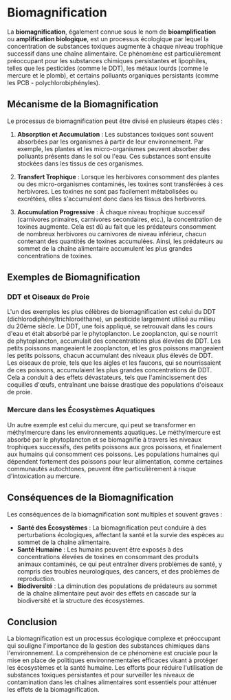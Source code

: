 # Biomagnification

La **biomagnification**, également connue sous le nom de **bioamplification** ou **amplification biologique**, est un processus écologique par lequel la concentration de substances toxiques augmente à chaque niveau trophique successif dans une chaîne alimentaire. Ce phénomène est particulièrement préoccupant pour les substances chimiques persistantes et lipophiles, telles que les pesticides (comme le DDT), les métaux lourds (comme le mercure et le plomb), et certains polluants organiques persistants (comme les PCB - polychlorobiphényles).

## Mécanisme de la Biomagnification

Le processus de biomagnification peut être divisé en plusieurs étapes clés :

1. **Absorption et Accumulation** : Les substances toxiques sont souvent absorbées par les organismes à partir de leur environnement. Par exemple, les plantes et les micro-organismes peuvent absorber des polluants présents dans le sol ou l'eau. Ces substances sont ensuite stockées dans les tissus de ces organismes.

2. **Transfert Trophique** : Lorsque les herbivores consomment des plantes ou des micro-organismes contaminés, les toxines sont transférées à ces herbivores. Les toxines ne sont pas facilement métabolisées ou excrétées, elles s'accumulent donc dans les tissus des herbivores.

3. **Accumulation Progressive** : À chaque niveau trophique successif (carnivores primaires, carnivores secondaires, etc.), la concentration de toxines augmente. Cela est dû au fait que les prédateurs consomment de nombreux herbivores ou carnivores de niveau inférieur, chacun contenant des quantités de toxines accumulées. Ainsi, les prédateurs au sommet de la chaîne alimentaire accumulent les plus grandes concentrations de toxines.

## Exemples de Biomagnification

### DDT et Oiseaux de Proie

L'un des exemples les plus célèbres de biomagnification est celui du DDT (dichlorodiphényltrichloroéthane), un pesticide largement utilisé au milieu du 20ème siècle. Le DDT, une fois appliqué, se retrouvait dans les cours d'eau et était absorbé par le phytoplancton. Le zooplancton, qui se nourrit de phytoplancton, accumulait des concentrations plus élevées de DDT. Les petits poissons mangeaient le zooplancton, et les gros poissons mangeaient les petits poissons, chacun accumulant des niveaux plus élevés de DDT. Les oiseaux de proie, tels que les aigles et les faucons, qui se nourrissaient de ces poissons, accumulaient les plus grandes concentrations de DDT. Cela a conduit à des effets dévastateurs, tels que l'amincissement des coquilles d'œufs, entraînant une baisse drastique des populations d'oiseaux de proie.

### Mercure dans les Écosystèmes Aquatiques

Un autre exemple est celui du mercure, qui peut se transformer en méthylmercure dans les environnements aquatiques. Le méthylmercure est absorbé par le phytoplancton et se biomagnifie à travers les niveaux trophiques successifs, des petits poissons aux gros poissons, et finalement aux humains qui consomment ces poissons. Les populations humaines qui dépendent fortement des poissons pour leur alimentation, comme certaines communautés autochtones, peuvent être particulièrement à risque d'intoxication au mercure.

## Conséquences de la Biomagnification

Les conséquences de la biomagnification sont multiples et souvent graves :

- **Santé des Écosystèmes** : La biomagnification peut conduire à des perturbations écologiques, affectant la santé et la survie des espèces au sommet de la chaîne alimentaire.
- **Santé Humaine** : Les humains peuvent être exposés à des concentrations élevées de toxines en consommant des produits animaux contaminés, ce qui peut entraîner divers problèmes de santé, y compris des troubles neurologiques, des cancers, et des problèmes de reproduction.
- **Biodiversité** : La diminution des populations de prédateurs au sommet de la chaîne alimentaire peut avoir des effets en cascade sur la biodiversité et la structure des écosystèmes.

## Conclusion

La biomagnification est un processus écologique complexe et préoccupant qui souligne l'importance de la gestion des substances chimiques dans l'environnement. La compréhension de ce phénomène est cruciale pour la mise en place de politiques environnementales efficaces visant à protéger les écosystèmes et la santé humaine. Les efforts pour réduire l'utilisation de substances toxiques persistantes et pour surveiller les niveaux de contamination dans les chaînes alimentaires sont essentiels pour atténuer les effets de la biomagnification.
